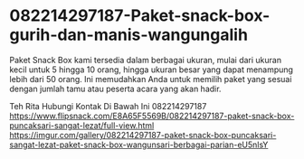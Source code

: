 # 082214297187-Paket-snack-box-gurih-dan-manis-wangungalih
Paket Snack Box kami tersedia dalam berbagai ukuran, mulai dari ukuran kecil untuk 5 hingga 10 orang, hingga ukuran besar yang dapat menampung lebih dari 50 orang. Ini memudahkan Anda untuk memilih paket yang sesuai dengan jumlah tamu atau peserta acara yang akan hadir.

Teh Rita
Hubungi Kontak Di Bawah Ini
082214297187
 https://www.flipsnack.com/E8A65F5569B/082214297187-paket-snack-box-puncaksari-sangat-lezat/full-view.html
 https://imgur.com/gallery/082214297187-paket-snack-box-puncaksari-sangat-lezat-paket-snack-box-wangunsari-berbagai-parian-eU5nlsY
